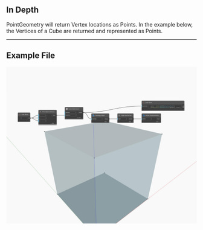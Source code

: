 ## In Depth
PointGeometry will return Vertex locations as Points. In the example below, the Vertices of a Cube are returned and represented as Points.
___
## Example File

![PointGeometry](./Autodesk.DesignScript.Geometry.Vertex.PointGeometry_img.jpg)


